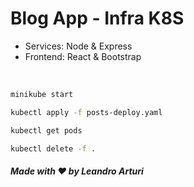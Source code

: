 # Blog App - Infra K8S

- Services: Node & Express
- Frontend: React & Bootstrap

<br />


```bash
minikube start

kubectl apply -f posts-deploy.yaml

kubectl get pods

kubectl delete -f .

```

##### Made with ❤️ by Leandro Arturi
